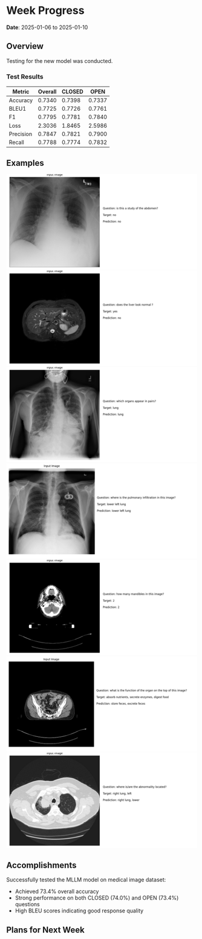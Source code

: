 # Week Progress

**Date**: 2025-01-06 to 2025-01-10

## Overview

Testing for the new model was conducted.

### Test Results

| Metric | Overall | CLOSED | OPEN |
|--------|---------|---------|-------|
| Accuracy | 0.7340 | 0.7398 | 0.7337 |
| BLEU1 | 0.7725 | 0.7726 | 0.7761 |
| F1 | 0.7795 | 0.7781 | 0.7840 |
| Loss | 2.3036 | 1.8465 | 2.5986 |
| Precision | 0.7847 | 0.7821 | 0.7900 |
| Recall | 0.7788 | 0.7774 | 0.7832 |

## Examples

<img src="Images/examples/Figure_1.png" alt="Image 1" style="flex: 1; max-width: 100%; height: auto;">
<img src="Images/examples/Figure_3.png" alt="Image 3" style="flex: 1; max-width: 100%; height: auto;">
<img src="Images/examples/Figure_4.png" alt="Image 4" style="flex: 1; max-width: 100%; height: auto;">
<img src="Images/examples/Figure_5.png" alt="Image 5" style="flex: 1; max-width: 100%; height: auto;">
<img src="Images/examples/Figure_6.png" alt="Image 6" style="flex: 1; max-width: 100%; height: auto;">
<img src="Images/examples/Figure_7.png" alt="Image 7" style="flex: 1; max-width: 100%; height: auto;">
<img src="Images/examples/Figure_8.png" alt="Image 8" style="flex: 1; max-width: 100%; height: auto;">

## Accomplishments

Successfully tested the MLLM model on medical image dataset:
   - Achieved 73.4% overall accuracy
   - Strong performance on both CLOSED (74.0%) and OPEN (73.4%) questions
   - High BLEU scores indicating good response quality

## Plans for Next Week
